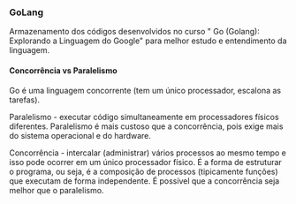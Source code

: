 <h3> GoLang </h3>

Armazenamento dos códigos desenvolvidos no curso " Go (Golang): Explorando a Linguagem do Google" para melhor estudo e entendimento da linguagem.


<h4> Concorrência vs Paralelismo </h4>

Go é uma linguagem concorrente (tem um único processador, escalona as tarefas). 

Paralelismo - executar código simultaneamente em processadores físicos diferentes.
Paralelismo é mais custoso que a concorrência, pois exige mais do sistema operacional e do hardware. 


Concorrência - intercalar (administrar) vários processos ao mesmo tempo e isso pode ocorrer em um único processador físico. É a forma de estruturar o programa, ou seja, é a composição de processos (tipicamente funções) que executam de forma independente. É possível que a concorrência seja melhor que o paralelismo.
